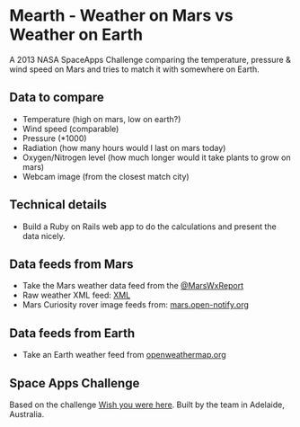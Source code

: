 Mearth - Weather on Mars vs Weather on Earth
============================================

A 2013 NASA SpaceApps Challenge comparing the temperature, pressure & wind speed on Mars and tries to match it with somewhere on Earth.

## Data to compare

* Temperature (high on mars, low on earth?)
* Wind speed (comparable)
* Pressure (*1000)
* Radiation (how many hours would I last on mars today)
* Oxygen/Nitrogen level (how much longer would it take plants to grow on mars)
* Webcam image (from the closest match city)

## Technical details

* Build a Ruby on Rails web app to do the calculations and present the data nicely.

## Data feeds from Mars

* Take the Mars weather data feed from the [@MarsWxReport](https://twitter.com/MarsWxReport)
* Raw weather XML feed: [XML](http://cab.inta-csic.es/rems/rems_weather.xml)
* Mars Curiosity rover image feeds from: [mars.open-notify.org](http://mars.open-notify.org)

## Data feeds from Earth

* Take an Earth weather feed from [openweathermap.org](http://openweathermap.org/weather)

## Space Apps Challenge

Based on the challenge [Wish you were here](http://spaceappschallenge.org/challenge/wish-you-were-here/).
Built by the team in Adelaide, Australia.